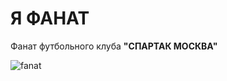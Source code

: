  # Я ФАНАТ

Фанат футбольного клуба **"СПАРТАК МОСКВА"**

![fanat](https://sun9-79.userapi.com/impf/c627222/v627222301/24c99/fmInr96-OPQ.jpg?size=1152x803&quality=96&sign=8b94f5224be247b41017158fac70dccc&c_uniq_tag=jaC5EMotkV5baIMqzviKKExPcisTRPs1QE12Qq8NfYg&type=album)

